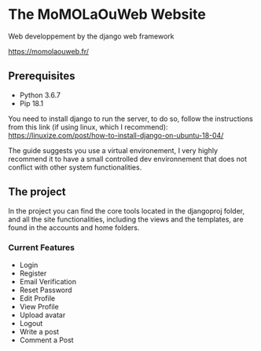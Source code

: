 # The MoMOLaOuWeb Website

Web developpement by the django web framework

https://momolaouweb.fr/

## Prerequisites

- Python 3.6.7
- Pip 18.1


You need to install django to run the server, to do so, follow the instructions from this link (if using linux, which I recommend): https://linuxize.com/post/how-to-install-django-on-ubuntu-18-04/

The guide suggests you use a virtual environement, I very highly recommend it to have a small controlled dev environnement that does not conflict with other system functionalities.

## The project

In the project you can find the core tools located in the djangoproj folder, and all the site functionalities, including the views and the templates, are found in the accounts and home folders.


### Current Features

- Login
- Register
- Email Verification
- Reset Password
- Edit Profile
- View Profile
- Upload avatar
- Logout
- Write a post
- Comment a Post
